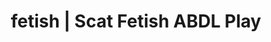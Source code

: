 ---
categories:
- Fantasy Kink
- Erotic Audiobooks
- Self-Pleasure
- Slow Burn
- ASMR Erotica
image: /assets/images/1747714218619.jpg
layout: post
schema:
  description: Premium adult content featuring ABDL Play, Scat Fetish. High-quality
    artwork with sensual themes.
  keywords:
  - Alt Romance
  - ABDL Play
  - POV Erotica
  - Lingerie Art
  - Slow Burn
  - Latex Fetish
  - Scat Fetish
  name: 1747714218619 | ABDL Play Scat Fetish
  type: VisualArtwork
seo:
  description: Featured content with high-quality Scat Fetish, ABDL Play. HD images
    available.
  keywords: Scat Fetish, ABDL Play
  og_image: /assets/images/1747714218619.jpg
  schema_type: VisualArtwork
tags:
- '#fetish'
- ABDL Play
- Scat Fetish
title: fetish | Scat Fetish ABDL Play
---